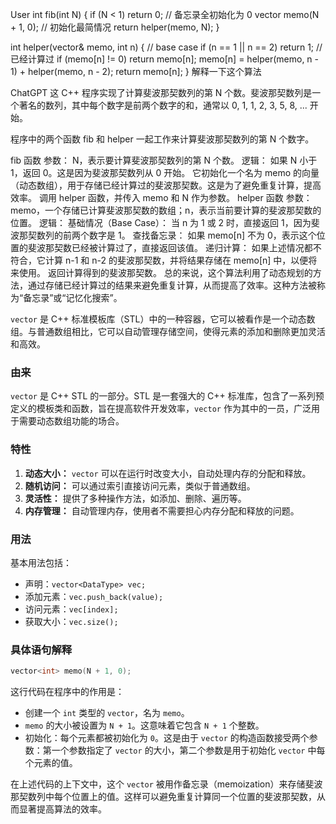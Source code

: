 User
int fib(int N) {
    if (N < 1) return 0;
    // 备忘录全初始化为 0
    vector<int> memo(N + 1, 0);
    // 初始化最简情况
    return helper(memo, N);
}

int helper(vector<int>& memo, int n) {
    // base case 
    if (n == 1 || n == 2) return 1;
    // 已经计算过
    if (memo[n] != 0) return memo[n];
    memo[n] = helper(memo, n - 1) + 
                helper(memo, n - 2);
    return memo[n];
}
解释一下这个算法

ChatGPT
这 C++ 程序实现了计算斐波那契数列的第 N 个数。斐波那契数列是一个著名的数列，其中每个数字是前两个数字的和，通常以 0, 1, 1, 2, 3, 5, 8, ... 开始。

程序中的两个函数 fib 和 helper 一起工作来计算斐波那契数列的第 N 个数字。

fib 函数
参数： N，表示要计算斐波那契数列的第 N 个数。
逻辑：
如果 N 小于 1，返回 0。这是因为斐波那契数列从 0 开始。
它初始化一个名为 memo 的向量（动态数组），用于存储已经计算过的斐波那契数。这是为了避免重复计算，提高效率。
调用 helper 函数，并传入 memo 和 N 作为参数。
helper 函数
参数： memo，一个存储已计算斐波那契数的数组；n，表示当前要计算的斐波那契数的位置。
逻辑：
基础情况（Base Case）： 当 n 为 1 或 2 时，直接返回 1，因为斐波那契数列的前两个数字是 1。
查找备忘录： 如果 memo[n] 不为 0，表示这个位置的斐波那契数已经被计算过了，直接返回该值。
递归计算： 如果上述情况都不符合，它计算 n-1 和 n-2 的斐波那契数，并将结果存储在 memo[n] 中，以便将来使用。
返回计算得到的斐波那契数。
总的来说，这个算法利用了动态规划的方法，通过存储已经计算过的结果来避免重复计算，从而提高了效率。这种方法被称为“备忘录”或“记忆化搜索”。


`vector` 是 C++ 标准模板库（STL）中的一种容器，它可以被看作是一个动态数组。与普通数组相比，它可以自动管理存储空间，使得元素的添加和删除更加灵活和高效。

### 由来
`vector` 是 C++ STL 的一部分。STL 是一套强大的 C++ 标准库，包含了一系列预定义的模板类和函数，旨在提高软件开发效率，`vector` 作为其中的一员，广泛用于需要动态数组功能的场合。

### 特性
1. **动态大小：** `vector` 可以在运行时改变大小，自动处理内存的分配和释放。
2. **随机访问：** 可以通过索引直接访问元素，类似于普通数组。
3. **灵活性：** 提供了多种操作方法，如添加、删除、遍历等。
4. **内存管理：** 自动管理内存，使用者不需要担心内存分配和释放的问题。

### 用法
基本用法包括：
- 声明：`vector<DataType> vec;`
- 添加元素：`vec.push_back(value);`
- 访问元素：`vec[index];`
- 获取大小：`vec.size();`

### 具体语句解释
```cpp
vector<int> memo(N + 1, 0);
```
这行代码在程序中的作用是：

- 创建一个 `int` 类型的 `vector`，名为 `memo`。
- `memo` 的大小被设置为 `N + 1`。这意味着它包含 `N + 1` 个整数。
- 初始化：每个元素都被初始化为 `0`。这是由于 `vector` 的构造函数接受两个参数：第一个参数指定了 `vector` 的大小，第二个参数是用于初始化 `vector` 中每个元素的值。

在上述代码的上下文中，这个 `vector` 被用作备忘录（memoization）来存储斐波那契数列中每个位置上的值。这样可以避免重复计算同一个位置的斐波那契数，从而显著提高算法的效率。